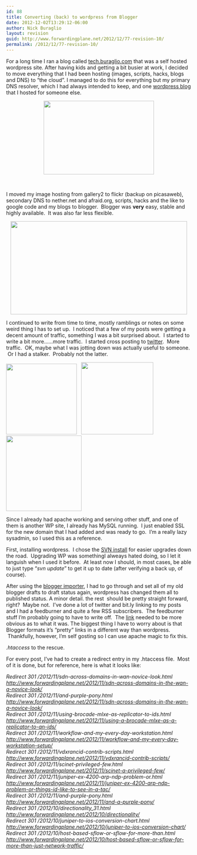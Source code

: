 ```yaml
---
id: 88
title: Converting (back) to wordpress from Blogger
date: 2012-12-02T13:29:12-06:00
author: Nick Buraglio
layout: revision
guid: http://www.forwardingplane.net/2012/12/77-revision-10/
permalink: /2012/12/77-revision-10/
---
```

For a long time I ran a blog called [tech.buraglio.com](http://www.forwardingplane.net) that was a self hosted wordpress site. After having kids and getting a bit busier at work, I decided to move everything that I had been hosting (images, scripts, hacks, blogs and DNS) to &#8220;the cloud&#8221;. I managed to do this for everything but my primary DNS resolver, which I had always intended to keep, and one [wordpress blog](http://www.shitenonions.com) that I hosted for someone else.

<p style="text-align: center;">
  <a href="http://www.forwardingplane.net/wp-content/uploads/2012/12/bloggerpress.jpg"><img class="size-medium wp-image-84 aligncenter" title="bloggerpress" src="http://www.forwardingplane.net/wp-content/uploads/2012/12/bloggerpress-300x200.jpg" alt="" width="300" height="200" srcset="http://www.forwardingplane.net/wp-content/uploads/2012/12/bloggerpress-300x200.jpg 300w, http://www.forwardingplane.net/wp-content/uploads/2012/12/bloggerpress.jpg 500w" sizes="(max-width: 300px) 100vw, 300px" /></a>
</p>

&nbsp;

I moved my image hosting from gallery2 to flickr (backup on picasaweb), secondary DNS to nether.net and afraid.org, scripts, hacks and the like to google code and my blogs to blogger.  Blogger was **very** easy, stable and highly available.  It was also far less flexible.

<p style="text-align: center;">
  <img class="aligncenter" src="http://www.undertheradarblog.com/wp-content/uploads/2011/12/Top-5-Best-Free-Cloud-Storage-Services-That-You-Need-And-Are-Useful.png" alt="" width="480" height="253" />
</p>

I continued to write from time to time, mostly ramblings or notes on some weird thing I has to set up.  I noticed that a few of my posts were getting a decent amount of traffic, something I was a bit surprised about.  I started to write a bit more&#8230;&#8230;more traffic.  I started cross posting to <a href="http://www.twitter.com/buraglio" target="_blank">twitter</a>.  More traffic.  OK, maybe what I was jotting down was actually useful to someone.  Or I had a stalker.  Probably not the latter.

<img class="alignnone" src="http://blog.dreamhost.com/wp-content/uploads/2009/09/23-wordpress_logo.png" alt="" width="192" height="192" />   <img class="alignnone" src="http://www.decodeunicode.org/en/u+003e/data/glyph/196x196/003E.gif" alt="" width="196" height="196" /><img class="alignnone" src="http://upload.wikimedia.org/wikipedia/commons/thumb/3/31/Blogger.svg/256px-Blogger.svg.png" alt="" width="205" height="205" />

Since I already had apache working and serving other stuff, and one of them is another WP site, I already has MySQL running.  I just enabled SSL for the new domain that I had added and was ready to go.  I&#8217;m a really lazy sysadmin, so I used this as a reference.

First, installing wordpress.  I chose the <a href="http://codex.wordpress.org/Installing/Updating_WordPress_with_Subversion" target="_blank">SVN install</a> for easier upgrades down the road.  Upgrading WP was somethingI alweays hated doing, so I let it languish when I used it before.  At least now I should, in most cases, be able to just type &#8220;_svn update_&#8221; to get it up to date (after verifying a back up, of course).

After using the <a href="http://wordpress.org/extend/plugins/blogger-importer/" target="_blank">blogger importer</a>, I had to go through and set all of my old blogger drafts to draft status again, wordpress has changed them all to published status. A minor detail. the rest  should be pretty straight forward, right?  Maybe not.  I&#8217;ve done a lot of twitter and bit.ly linking to my posts and I had a feedburner and quite a few RSS subscribers.  The feedburner stuff I&#8217;m probably going to have to write off.  The <a href="http://feeds.feedburner.com/forwardingplane/WszR" target="_blank">link</a> needed to be more obvious as to what it was. The biggest thing I have to worry about is that Blogger formats it&#8217;s &#8220;pretty&#8221; links in a different way than wordpress.  Thankfully, however, I&#8217;m self gosting so I can use apache magic to fix this.

_.htaccess_ to the rescue.

For every post, I&#8217;ve had to create a redirect entry in my .htaccess file.  Most of it is done, but for reference, here is what it looks like:

_Redirect 301 /2012/11/sdn-across-domains-in-wan-novice-look.html http://www.forwardingplane.net/2012/11/sdn-across-domains-in-the-wan-a-novice-look/_  
_Redirect 301 /2012/11/and-purple-pony.html http://www.forwardingplane.net/2012/11/sdn-across-domains-in-the-wan-a-novice-look/_  
_Redirect 301 /2012/11/using-brocade-mlxe-as-replicator-to-ids.html http://www.forwardingplane.net/2012/11/using-a-brocade-mlxe-as-a-replicator-to-an-ids/_  
_Redirect 301 /2012/11/workflow-and-my-every-day-workstation.html http://www.forwardingplane.net/2012/11/workflow-and-my-every-day-workstation-setup/_  
_Redirect 301 /2012/11/vdxrancid-contrib-scripts.html http://www.forwardingplane.net/2012/11/vdxrancid-contrib-scripts/_  
_Redirect 301 /2012/11/scinet-privileged-few.html http://www.forwardingplane.net/2012/11/scinet-a-privileged-few/_  
_Redirect 301 /2012/11/juniper-ex-4200-arp-ndp-problem-or.html http://www.forwardingplane.net/2012/11/juniper-ex-4200-arp-ndp-problem-or-things-id-like-to-see-in-a-tac/_  
_Redirect 301 /2012/11/and-purple-pony.html http://www.forwardingplane.net/2012/11/and-a-purple-pony/_  
_Redirect 301 /2012/10/directionality_31.html http://www.forwardingplane.net/2012/10/directionality/_  
_Redirect 301 /2012/10/juniper-to-ios-conversion-chart.html http://www.forwardingplane.net/2012/10/juniper-to-ios-conversion-chart/_  
_Redirect 301 /2012/10/host-based-sflow-or-sflow-for-more-than.html http://www.forwardingplane.net/2012/10/host-based-sflow-or-sflow-for-more-than-just-network-traffic/_

&nbsp;

&nbsp;